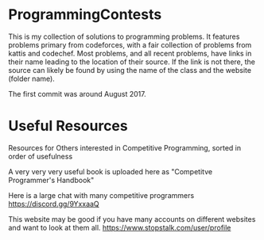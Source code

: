 # ProgrammingContests
This is my collection of solutions to programming problems.
It features problems primary from codeforces, with a fair collection of problems
from kattis and codechef.
Most problems, and all recent problems, have links in their name leading to the
location of their source. If the link is not there, the source can likely be
found by using the name of the class and the website (folder name).

The first commit was around August 2017.
# Useful Resources 
Resources for Others interested in Competitive Programming, sorted in order of usefulness

A very very very useful book is uploaded here as "Competitve Programmer's Handbook"

Here is a large chat with many competitive programmers
https://discord.gg/9YxxaaQ

This website may be good if you have many accounts on different websites and want to look at them all.
https://www.stopstalk.com/user/profile
